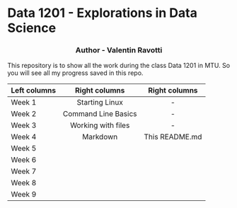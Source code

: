 # Data 1201 - Explorations in Data Science


<h3 align="center">Author - Valentin Ravotti</h3>

This repository is to show all the work during the class Data 1201 in MTU. So you will see all my progress saved in this repo.

| Left columns  | Right columns | Right columns |
| ------------- |:-------------:|:-------------:|
| Week 1  | Starting Linux | -     |
| Week 2  | Command Line Basics     | -     |
| Week 3  | Working with files     | -     |
| Week 4  | Markdown   | This README.md     | 
| Week 5  |    |      |  
| Week 6  |    |      |
| Week 7  |    |      |  
| Week 8  |    |      |
| Week 9  |    |      |  
